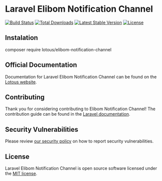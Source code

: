 # Laravel Elibom Notification Channel

<a href="https://github.com/lotous/elibom-notification-channel/actions"><img src="https://github.com/lotous/elibom-notification-channel/actions/workflows/laravel-test.yml/badge.svg" alt="Build Status"></a>
<a href="https://packagist.org/packages/lotous/elibom-notification-channel"><img src="https://img.shields.io/packagist/dt/lotous/elibom-notification-channel" alt="Total Downloads"></a>
<a href="https://packagist.org/packages/lotous/elibom-notification-channel"><img src="https://img.shields.io/packagist/v/lotous/elibom-notification-channel" alt="Latest Stable Version"></a>
<a href="https://packagist.org/packages/lotous/elibom-notification-channel"><img src="https://img.shields.io/packagist/l/lotous/elibom-notification-channel" alt="License"></a>

## Instalation

composer require lotous/elibom-notification-channel

## Official Documentation

Documentation for Laravel Elibom Notification Channel can be found on the [Lotous website](https://lotous.com.co/docs/elibom-notification-channel).

## Contributing

Thank you for considering contributing to Elibom Notification Channel! The contribution guide can be found in the [Laravel documentation](https://lotous.com.co/docs/elibom-notification-channel/#contributions).

## Security Vulnerabilities

Please review [our security policy](https://github.com/lotous/elibom-notification-channel/security/policy) on how to report security vulnerabilities.

## License

Laravel Elibom Notification Channel is open source software licensed under the [MIT license](LICENSE.md).
